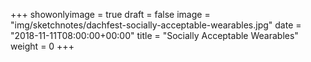 +++
showonlyimage = true
draft = false
image = "img/sketchnotes/dachfest-socially-acceptable-wearables.jpg"
date = "2018-11-11T08:00:00+00:00"
title = "Socially Acceptable Wearables"
weight = 0
+++


